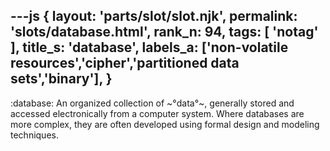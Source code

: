 ---js
{
  layout: 'parts/slot/slot.njk',
  permalink: 'slots/database.html',
  rank_n: 94,
  tags: [ 'notag' ],
  title_s: 'database',
  labels_a: ['non-volatile resources','cipher','partitioned data sets','binary'],
}
---
:database:
An organized collection of ~°data°~, generally stored and accessed electronically from a computer system. Where databases are more complex, they are often developed using formal design and modeling techniques.
